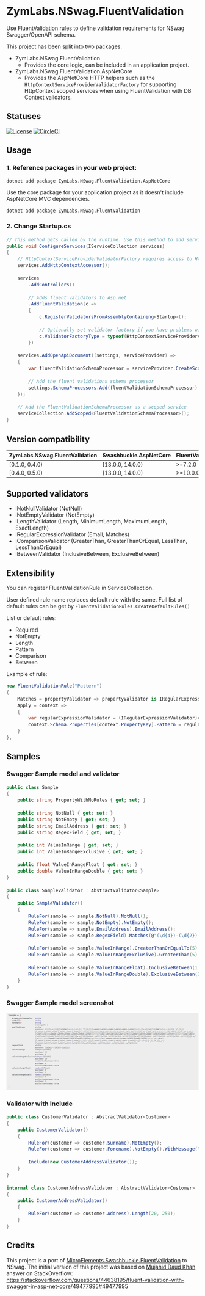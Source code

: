 # ZymLabs.NSwag.FluentValidation

Use FluentValidation rules to define validation requirements for NSwag Swagger/OpenAPI schema.

This project has been split into two packages.

- ZymLabs.NSwag.FluentValidation
  - Provides the core logic, can be included in an application project.
- ZymLabs.NSwag.FluentValidation.AspNetCore
  - Provides the AspNetCore HTTP helpers such as the `HttpContextServiceProviderValidatorFactory` for supporting HttpContext scoped services when using FluentValidation with DB Context validators.

## Statuses

[![License](https://img.shields.io/github/license/zymlabs/nswag-fluentvalidation.svg)](https://raw.githubusercontent.com/zymlabs/nswag-fluentvalidation/master/LICENSE)
[![CircleCI](https://circleci.com/gh/zymlabs/nswag-fluentvalidation.svg?style=svg)](https://circleci.com/gh/zymlabs/nswag-fluentvalidation)

## Usage

### 1. Reference packages in your web project:

```console
dotnet add package ZymLabs.NSwag.FluentValidation.AspNetCore
```

Use the core package for your application project as it doesn't include AspNetCore MVC dependencies.

```console
dotnet add package ZymLabs.NSwag.FluentValidation
```

### 2. Change Startup.cs

```csharp
// This method gets called by the runtime. Use this method to add services to the container.
public void ConfigureServices(IServiceCollection services)
{
    // HttpContextServiceProviderValidatorFactory requires access to HttpContext
    services.AddHttpContextAccessor();

    services
        .AddControllers()

        // Adds fluent validators to Asp.net
        .AddFluentValidation(c =>
        {
            c.RegisterValidatorsFromAssemblyContaining<Startup>();

            // Optionally set validator factory if you have problems with scope resolve inside validators.
            c.ValidatorFactoryType = typeof(HttpContextServiceProviderValidatorFactory);
        })

    services.AddOpenApiDocument((settings, serviceProvider) =>
    {
        var fluentValidationSchemaProcessor = serviceProvider.CreateScope().ServiceProvider.GetService<FluentValidationSchemaProcessor>();

        // Add the fluent validations schema processor
        settings.SchemaProcessors.Add(fluentValidationSchemaProcessor);
    });

    // Add the FluentValidationSchemaProcessor as a scoped service
    serviceCollection.AddScoped<FluentValidationSchemaProcessor>();
}
```

## Version compatibility

ZymLabs.NSwag.FluentValidation | Swashbuckle.AspNetCore | FluentValidation
---------|----------|---------
[0.1.0, 0.4.0) | [13.0.0, 14.0.0) | >=7.2.0
[0.4.0, 0.5.0) | [13.0.0, 14.0.0) | >=10.0.0

## Supported validators

* INotNullValidator (NotNull)
* INotEmptyValidator (NotEmpty)
* ILengthValidator (Length, MinimumLength, MaximumLength, ExactLength)
* IRegularExpressionValidator (Email, Matches)
* IComparisonValidator (GreaterThan, GreaterThanOrEqual, LessThan, LessThanOrEqual)
* IBetweenValidator (InclusiveBetween, ExclusiveBetween)

## Extensibility

You can register FluentValidationRule in ServiceCollection.

User defined rule name replaces default rule with the same.
Full list of default rules can be get by `FluentValidationRules.CreateDefaultRules()`

List or default rules:

* Required
* NotEmpty
* Length
* Pattern
* Comparison
* Between

Example of rule:

```csharp
new FluentValidationRule("Pattern")
{
    Matches = propertyValidator => propertyValidator is IRegularExpressionValidator,
    Apply = context =>
    {
        var regularExpressionValidator = (IRegularExpressionValidator)context.PropertyValidator;
        context.Schema.Properties[context.PropertyKey].Pattern = regularExpressionValidator.Expression;
    }
},
```

## Samples

### Swagger Sample model and validator

```csharp
public class Sample
{
    public string PropertyWithNoRules { get; set; }

    public string NotNull { get; set; }
    public string NotEmpty { get; set; }
    public string EmailAddress { get; set; }
    public string RegexField { get; set; }

    public int ValueInRange { get; set; }
    public int ValueInRangeExclusive { get; set; }

    public float ValueInRangeFloat { get; set; }
    public double ValueInRangeDouble { get; set; }
}

public class SampleValidator : AbstractValidator<Sample>
{
    public SampleValidator()
    {
        RuleFor(sample => sample.NotNull).NotNull();
        RuleFor(sample => sample.NotEmpty).NotEmpty();
        RuleFor(sample => sample.EmailAddress).EmailAddress();
        RuleFor(sample => sample.RegexField).Matches(@"(\d{4})-(\d{2})-(\d{2})");

        RuleFor(sample => sample.ValueInRange).GreaterThanOrEqualTo(5).LessThanOrEqualTo(10);
        RuleFor(sample => sample.ValueInRangeExclusive).GreaterThan(5).LessThan(10);

        RuleFor(sample => sample.ValueInRangeFloat).InclusiveBetween(1.1f, 5.3f);
        RuleFor(sample => sample.ValueInRangeDouble).ExclusiveBetween(2.2, 7.5f);
    }
}
```

### Swagger Sample model screenshot

![SwaggerSample](docs/images/swagger_sample.png "SwaggerSample")

### Validator with Include

```csharp
public class CustomerValidator : AbstractValidator<Customer>
{
    public CustomerValidator()
    {
        RuleFor(customer => customer.Surname).NotEmpty();
        RuleFor(customer => customer.Forename).NotEmpty().WithMessage("Please specify a first name");

        Include(new CustomerAddressValidator());
    }
}

internal class CustomerAddressValidator : AbstractValidator<Customer>
{
    public CustomerAddressValidator()
    {
        RuleFor(customer => customer.Address).Length(20, 250);
    }
}
```

## Credits

This project is a port of [MicroElements.Swashbuckle.FluentValidation](https://github.com/micro-elements/MicroElements.Swashbuckle.FluentValidation) to NSwag.
The initial version of this project was based on
[Mujahid Daud Khan](https://stackoverflow.com/users/1735196/mujahid-daud-khan) answer on StackOverflow:
https://stackoverflow.com/questions/44638195/fluent-validation-with-swagger-in-asp-net-core/49477995#49477995
